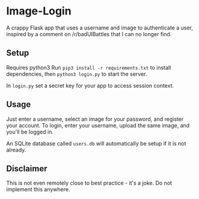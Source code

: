 # Image-Login

A crappy Flask app that uses a username and image to authenticate a user, inspired by a comment on /r/badUIBattles that I can no longer find.

## Setup
Requires python3
Run `pip3 install -r requirements.txt` to install dependencies, then `python3 login.py` to start the server.

In `login.py` set a secret key for your app to access session context.

## Usage
Just enter a username, select an image for your password, and register your account.
To login, enter your username, upload the same image, and you'll be logged in.

An SQLite database called `users.db` will automatically be setup if it is not already.

## Disclaimer
This is not even remotely close to best practice - it's a joke. Do not implement this anywhere.